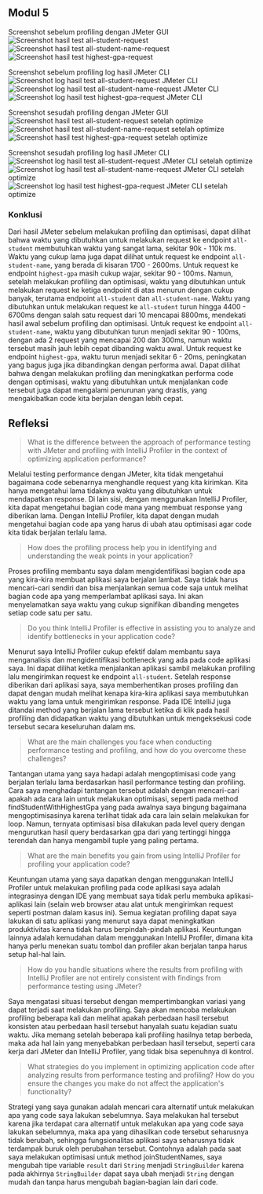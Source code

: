 ## Modul 5

Screenshot sebelum profiling dengan JMeter GUI
![Screenshot hasil test all-student-request](./all-student-request-JMeter-gui.png)
![Screenshot hasil test all-student-name-request](./all-student-name-request-JMeter-gui.png)
![Screenshot hasil test highest-gpa-request](./highest-gpa-request-JMeter-gui.png)

Screenshot sebelum profiling log hasil JMeter CLI
![Screenshot log hasil test all-student-request JMeter CLI](./all-student-request-JMeter-cli.png)
![Screenshot log hasil test all-student-name-request JMeter CLI](./all-student-name-request-JMeter-cli.png)
![Screenshot log hasil test highest-gpa-request JMeter CLI](./highest-gpa-request-JMeter-cli.png)

Screenshot sesudah profiling dengan JMeter GUI
![Screenshot hasil test all-student-request setelah optimize](./all-student-request-after-optimize-JMeter-gui.png)
![Screenshot hasil test all-student-name-request setelah optimize](./all-student-name-request-after-optimize-JMeter-gui.png)
![Screenshot hasil test highest-gpa-request setelah optimize](./highest-gpa-request-after-optimize-JMeter-gui.png)

Screenshot sesudah profiling log hasil JMeter CLI
![Screenshot log hasil test all-student-request JMeter CLI setelah optimize](./all-student-request-after-optimize-JMeter-cli.png)
![Screenshot log hasil test all-student-name-request JMeter CLI setelah optimize](./all-student-name-request-after-optimize-JMeter-cli.png)
![Screenshot log hasil test highest-gpa-request JMeter CLI setelah optimize](./highest-gpa-request-after-optimize-JMeter-cli.png)

### Konklusi
Dari hasil JMeter sebelum melakukan profiling dan optimisasi, dapat dilihat bahwa waktu yang dibutuhkan untuk melakukan request ke endpoint `all-student` membutuhkan waktu yang sangat lama, sekitar 90k - 110k ms. Waktu yang cukup lama juga dapat dilihat untuk request ke endpoint `all-student-name`, yang berada di kisaran 1700 - 2600ms. Untuk request ke endpoint `highest-gpa` masih cukup wajar, sekitar 90 - 100ms. Namun, setelah melakukan profiling dan optimisasi, waktu yang dibutuhkan untuk melakukan request ke ketiga endpoint di atas menurun dengan cukup banyak, terutama endpoint `all-student` dan `all-student-name`. Waktu yang dibutuhkan untuk melakukan request ke `all-student` turun hingga 4400 - 6700ms dengan salah satu request dari 10 mencapai 8800ms, mendekati hasil awal sebelum profiling dan optimisasi. Untuk request ke endpoint `all-student-name`, waktu yang dibutuhkan turun menjadi sekitar 90 - 100ms, dengan ada 2 request yang mencapai 200 dan 300ms, namun waktu tersebut masih jauh lebih cepat dibanding waktu awal. Untuk request ke endpoint `highest-gpa`, waktu turun menjadi sekitar 6 - 20ms, peningkatan yang bagus juga jika dibandingkan dengan performa awal. Dapat dilihat bahwa dengan melakukan profiling dan meningkatkan performa code dengan optimisasi, waktu yang dibutuhkan untuk menjalankan code tersebut juga dapat mengalami penurunan yang drastis, yang mengakibatkan code kita berjalan dengan lebih cepat.

## Refleksi
> What is the difference between the approach of performance testing with JMeter and profiling with IntelliJ Profiler in the context of optimizing application performance?

Melalui testing performance dengan JMeter, kita tidak mengetahui bagaimana code sebenarnya menghandle request yang kita kirimkan. Kita hanya mengetahui lama tidaknya waktu yang dibutuhkan untuk mendapatkan response. Di lain sisi, dengan menggunakan IntelliJ Profiler, kita dapat mengetahui bagian code mana yang membuat response yang diberikan lama. Dengan IntelliJ Profiler, kita dapat dengan mudah mengetahui bagian code apa yang harus di ubah atau optimisasi agar code kita tidak berjalan terlalu lama. 

> How does the profiling process help you in identifying and understanding the weak points in your application?

Proses profiling membantu saya dalam mengidentifikasi bagian code apa yang kira-kira membuat aplikasi saya berjalan lambat. Saya tidak harus mencari-cari sendiri dan bisa menjalankan semua code saja untuk melihat bagian code apa yang memperlambat aplikasi saya. Ini akan menyelamatkan saya waktu yang cukup signifikan dibanding mengetes setiap code satu per satu.

> Do you think IntelliJ Profiler is effective in assisting you to analyze and identify bottlenecks in your application code?

Menurut saya IntelliJ Profiler cukup efektif dalam membantu saya menganalisis dan mengidentifikasi bottleneck yang ada pada code aplikasi saya. Ini dapat dilihat ketika menjalankan aplikasi sambil melakukan profiling lalu mengirimkan request ke endpoint `all-student`. Setelah response diberikan dari aplikasi saya, saya memberhentikan proses profiling dan dapat dengan mudah melihat kenapa kira-kira aplikasi saya membutuhkan waktu yang lama untuk mengirimkan response. Pada IDE IntelliJ juga ditandai method yang berjalan lama tersebut ketika di klik pada hasil profiling dan didapatkan waktu yang dibutuhkan untuk mengeksekusi code tersebut secara keseluruhan dalam ms.

> What are the main challenges you face when conducting performance testing and profiling, and how do you overcome these challenges?

Tantangan utama yang saya hadapi adalah mengoptimisasi code yang berjalan terlalu lama berdasarkan hasil performance testing dan profiling. Cara saya menghadapi tantangan tersebut adalah dengan mencari-cari apakah ada cara lain untuk melakukan optimisasi, seperti pada method findStudentWithHighestGpa yang pada awalnya saya bingung bagaimana mengoptimisasinya karena terlihat tidak ada cara lain selain melakukan for loop. Namun, ternyata optimisasi bisa dilakukan pada level query dengan mengurutkan hasil query berdasarkan gpa dari yang tertinggi hingga terendah dan hanya mengambil tuple yang paling pertama.

> What are the main benefits you gain from using IntelliJ Profiler for profiling your application code?

Keuntungan utama yang saya dapatkan dengan menggunakan IntelliJ Profiler untuk melakukan profiling pada code aplikasi saya adalah integrasinya dengan IDE yang membuat saya tidak perlu membuka aplikasi-aplikasi lain (selain web browser atau alat untuk mengirimkan request seperti postman dalam kasus ini). Semua kegiatan profiling dapat saya lakukan di satu aplikasi yang menurut saya dapat meningkatkan produktivitas karena tidak harus berpindah-pindah aplikasi. Keuntungan lainnya adalah kemudahan dalam menggunakan IntelliJ Profiler, dimana kita hanya perlu menekan suatu tombol dan profiler akan berjalan tanpa harus setup hal-hal lain.

> How do you handle situations where the results from profiling with IntelliJ Profiler are not entirely consistent with findings from performance testing using JMeter?

Saya mengatasi situasi tersebut dengan mempertimbangkan variasi yang dapat terjadi saat melakukan profiling. Saya akan mencoba melakukan profiling beberapa kali dan melihat apakah perbedaan hasil tersebut konsisten atau perbedaan hasil tersebut hanyalah suatu kejadian suatu waktu. Jika memang setelah beberapa kali profiling hasilnya tetap berbeda, maka ada hal lain yang menyebabkan perbedaan hasil tersebut, seperti cara kerja dari JMeter dan IntelliJ Profiler, yang tidak bisa sepenuhnya di kontrol.

> What strategies do you implement in optimizing application code after analyzing results from performance testing and profiling? How do you ensure the changes you make do not affect the application's functionality?

Strategi yang saya gunakan adalah mencari cara alternatif untuk melakukan apa yang code saya lakukan sebelumnya. Saya melakukan hal tersebut karena jika terdapat cara alternatif untuk melakukan apa yang code saya lakukan sebelumnya, maka apa yang dihasilkan code tersebut seharusnya tidak berubah, sehingga fungsionalitas aplikasi saya seharusnya tidak terdampak buruk oleh perubahan tersebut. Contohnya adalah pada saat saya melakukan optimisasi untuk method joinStudentNames, saya mengubah tipe variable `result` dari `String` menjadi `StringBuilder` karena pada akhirnya `StringBuilder` dapat saya ubah menjadi `String` dengan mudah dan tanpa harus mengubah bagian-bagian lain dari code.
